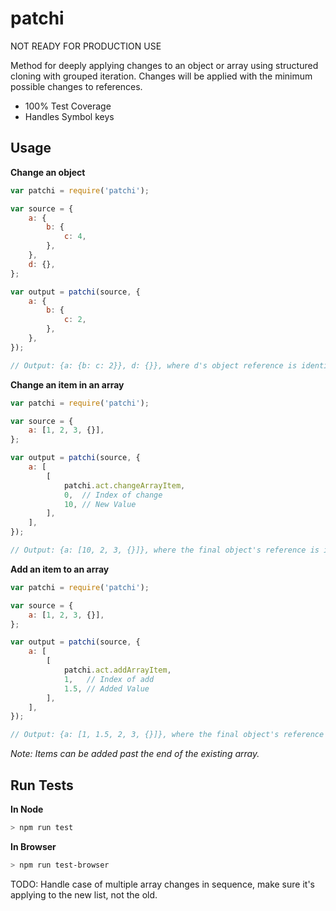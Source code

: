 # patchi

NOT READY FOR PRODUCTION USE

Method for deeply applying changes to an object or array using structured cloning with grouped iteration. Changes will be applied with the minimum possible changes to references.

* 100% Test Coverage
* Handles Symbol keys



## Usage

**Change an object**
```javascript
var patchi = require('patchi');

var source = {
    a: {
        b: {
            c: 4,
        },
    },
    d: {},
};

var output = patchi(source, {
    a: {
        b: {
            c: 2,
        },
    },
});

// Output: {a: {b: c: 2}}, d: {}}, where d's object reference is identical, but all others differ
```

**Change an item in an array**
```javascript
var patchi = require('patchi');

var source = {
    a: [1, 2, 3, {}],
};

var output = patchi(source, {
    a: [
        [
            patchi.act.changeArrayItem,
            0,  // Index of change
            10, // New Value
        ],
    ],
});

// Output: {a: [10, 2, 3, {}]}, where the final object's reference is identical, but the top level object and the a array differ
```

**Add an item to an array**
```javascript
var patchi = require('patchi');

var source = {
    a: [1, 2, 3, {}],
};

var output = patchi(source, {
    a: [
        [
            patchi.act.addArrayItem,
            1,   // Index of add
            1.5, // Added Value
        ],
    ],
});

// Output: {a: [1, 1.5, 2, 3, {}]}, where the final object's reference is identical, but the top level object and the a array differ
```
_Note: Items can be added past the end of the existing array._



## Run Tests

**In Node**

```bash
> npm run test
```

**In Browser**
```bash
> npm run test-browser
```



TODO: Handle case of multiple array changes in sequence, make sure it's applying to the new list, not the old.
